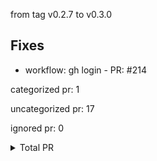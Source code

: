from tag v0.2.7 to v0.3.0

## Fixes

- workflow: gh login - PR: #214



categorized pr: 1

uncategorized pr: 17

ignored pr: 0

<details>
<summary>Total PR</summary>

https://github.com/spidernet-io/spiderdoctor/compare/v0.2.7...v0.3.0
</details>